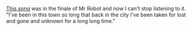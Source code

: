 <a href="https://www.youtube.com/watch?v=5gu-hzfhv10">This song</a> was in the finale of Mr Robot and now I can't stop listening to it. "I've been in this town so long that back in the city I've been taken for lost and gone and unknown for a long long time."
